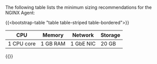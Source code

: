 The following table lists the minimum sizing recommendations for the NGINX Agent:

{{<bootstrap-table "table table-striped table-bordered">}}

| CPU        | Memory   | Network   | Storage |
|------------|----------|-----------|---------|
| 1 CPU core | 1 GB RAM | 1 GbE NIC | 20 GB   |

{{</bootstrap-table>}}

<!-- Do not remove. Keep this code at the bottom of the include -->
<!-- DOCS-1067 -->